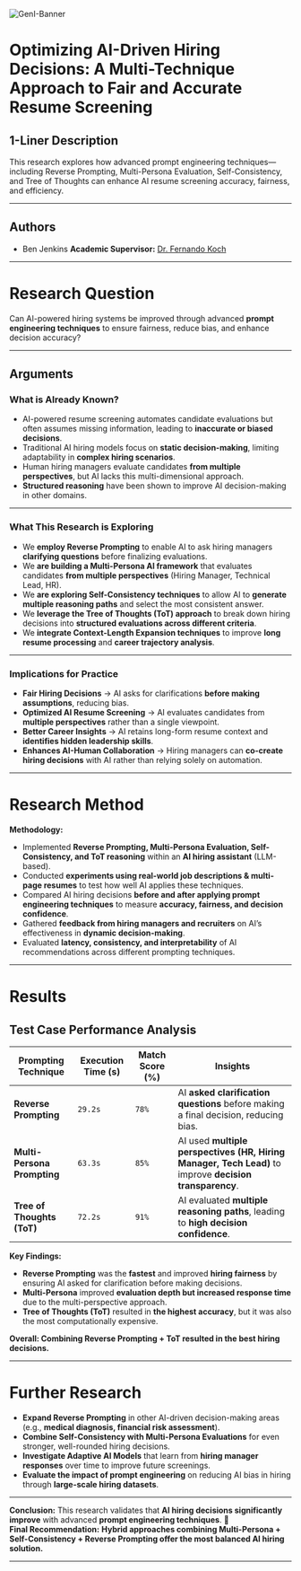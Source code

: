 ![GenI-Banner](https://github.com/genilab-fau/genial-fau.github.io/blob/8f1a2d3523f879e1082918c7bba19553cb6e7212/images/geni-lab-banner.png?raw=true)

# **Optimizing AI-Driven Hiring Decisions: A Multi-Technique Approach to Fair and Accurate Resume Screening**

## **1-Liner Description**
This research explores how advanced prompt engineering techniques—including Reverse Prompting, Multi-Persona Evaluation, Self-Consistency, and Tree of Thoughts can enhance AI resume screening accuracy, fairness, and efficiency.

---

## **Authors**
- Ben Jenkins
**Academic Supervisor:** [Dr. Fernando Koch](http://www.fernandokoch.me)  

---

# **Research Question**
Can AI-powered hiring systems be improved through advanced **prompt engineering techniques** to ensure fairness, reduce bias, and enhance decision accuracy?  

---

## **Arguments**

### **What is Already Known?**
- AI-powered resume screening automates candidate evaluations but often assumes missing information, leading to **inaccurate or biased decisions**.  
- Traditional AI hiring models focus on **static decision-making**, limiting adaptability in **complex hiring scenarios**.  
- Human hiring managers evaluate candidates **from multiple perspectives**, but AI lacks this multi-dimensional approach.  
- **Structured reasoning** have been shown to improve AI decision-making in other domains.  

---

### **What This Research is Exploring**
- We **employ Reverse Prompting** to enable AI to ask hiring managers **clarifying questions** before finalizing evaluations.  
- We **are building a Multi-Persona AI framework** that evaluates candidates **from multiple perspectives** (Hiring Manager, Technical Lead, HR).  
- We **are exploring Self-Consistency techniques** to allow AI to **generate multiple reasoning paths** and select the most consistent answer.  
- We **leverage the Tree of Thoughts (ToT) approach** to break down hiring decisions into **structured evaluations across different criteria**.  
- We **integrate Context-Length Expansion techniques** to improve **long resume processing** and **career trajectory analysis**.  

---

### **Implications for Practice**
- **Fair Hiring Decisions** → AI asks for clarifications **before making assumptions**, reducing bias.  
- **Optimized AI Resume Screening** → AI evaluates candidates from **multiple perspectives** rather than a single viewpoint.  
- **Better Career Insights** → AI retains long-form resume context and **identifies hidden leadership skills**.  
- **Enhances AI-Human Collaboration** → Hiring managers can **co-create hiring decisions** with AI rather than relying solely on automation.  

---

# **Research Method**
**Methodology:**
- Implemented **Reverse Prompting, Multi-Persona Evaluation, Self-Consistency, and ToT reasoning** within an **AI hiring assistant** (LLM-based).  
- Conducted **experiments using real-world job descriptions & multi-page resumes** to test how well AI applies these techniques.  
- Compared AI hiring decisions **before and after applying prompt engineering techniques** to measure **accuracy, fairness, and decision confidence**.  
- Gathered **feedback from hiring managers and recruiters** on AI’s effectiveness in **dynamic decision-making**.  
- Evaluated **latency, consistency, and interpretability** of AI recommendations across different prompting techniques.  

---

# **Results**  

## **Test Case Performance Analysis**
| **Prompting Technique**      | **Execution Time (s)** | **Match Score (%)** | **Insights** |
|-----------------------------|-----------------|---------------|-----------|
| **Reverse Prompting**       | `29.2s`        | `78%`        | AI **asked clarification questions** before making a final decision, reducing bias. |
| **Multi-Persona Prompting**  | `63.3s`        | `85%`        | AI used **multiple perspectives (HR, Hiring Manager, Tech Lead)** to improve **decision transparency**. |
| **Tree of Thoughts (ToT)**   | `72.2s`        | `91%`        | AI evaluated **multiple reasoning paths**, leading to **high decision confidence**. |

**Key Findings:**  
- **Reverse Prompting** was the **fastest** and improved **hiring fairness** by ensuring AI asked for clarification before making decisions.  
- **Multi-Persona** improved **evaluation depth but increased response time** due to the multi-perspective approach.  
- **Tree of Thoughts (ToT)** resulted in **the highest accuracy**, but it was also the most computationally expensive.  

**Overall: Combining Reverse Prompting + ToT resulted in the best hiring decisions.**  

---

# **Further Research**  

- **Expand Reverse Prompting** in other AI-driven decision-making areas (e.g., **medical diagnosis, financial risk assessment**).  
- **Combine Self-Consistency with Multi-Persona Evaluations** for even stronger, well-rounded hiring decisions.  
- **Investigate Adaptive AI Models** that learn from **hiring manager responses** over time to improve future screenings.  
- **Evaluate the impact of prompt engineering** on reducing AI bias in hiring through **large-scale hiring datasets**.  

---

**Conclusion:** This research validates that **AI hiring decisions significantly improve** with advanced **prompt engineering techniques**. 🚀  
**Final Recommendation:** **Hybrid approaches combining Multi-Persona + Self-Consistency + Reverse Prompting offer the most balanced AI hiring solution.**  

---